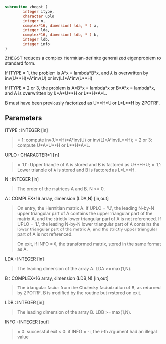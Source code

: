 ```fortran
subroutine zhegst (
        integer itype,
        character uplo,
        integer n,
        complex*16, dimension( lda, * ) a,
        integer lda,
        complex*16, dimension( ldb, * ) b,
        integer ldb,
        integer info
)
```

ZHEGST reduces a complex Hermitian-definite generalized
eigenproblem to standard form.

If ITYPE = 1, the problem is A\*x = lambda\*B\*x,
and A is overwritten by inv(U\*\*H)\*A\*inv(U) or inv(L)\*A\*inv(L\*\*H)

If ITYPE = 2 or 3, the problem is A\*B\*x = lambda\*x or
B\*A\*x = lambda\*x, and A is overwritten by U\*A\*U\*\*H or L\*\*H\*A\*L.

B must have been previously factorized as U\*\*H\*U or L\*L\*\*H by ZPOTRF.

## Parameters
ITYPE : INTEGER [in]
> = 1: compute inv(U\*\*H)\*A\*inv(U) or inv(L)\*A\*inv(L\*\*H);
> = 2 or 3: compute U\*A\*U\*\*H or L\*\*H\*A\*L.

UPLO : CHARACTER\*1 [in]
> = 'U':  Upper triangle of A is stored and B is factored as
> U\*\*H\*U;
> = 'L':  Lower triangle of A is stored and B is factored as
> L\*L\*\*H.

N : INTEGER [in]
> The order of the matrices A and B.  N >= 0.

A : COMPLEX\*16 array, dimension (LDA,N) [in,out]
> On entry, the Hermitian matrix A.  If UPLO = 'U', the leading
> N-by-N upper triangular part of A contains the upper
> triangular part of the matrix A, and the strictly lower
> triangular part of A is not referenced.  If UPLO = 'L', the
> leading N-by-N lower triangular part of A contains the lower
> triangular part of the matrix A, and the strictly upper
> triangular part of A is not referenced.
> 
> On exit, if INFO = 0, the transformed matrix, stored in the
> same format as A.

LDA : INTEGER [in]
> The leading dimension of the array A.  LDA >= max(1,N).

B : COMPLEX\*16 array, dimension (LDB,N) [in,out]
> The triangular factor from the Cholesky factorization of B,
> as returned by ZPOTRF.
> B is modified by the routine but restored on exit.

LDB : INTEGER [in]
> The leading dimension of the array B.  LDB >= max(1,N).

INFO : INTEGER [out]
> = 0:  successful exit
> < 0:  if INFO = -i, the i-th argument had an illegal value
